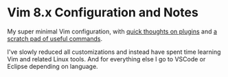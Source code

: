 # Vim 8.x Configuration and Notes
My super minimal Vim configuration, with [quick thoughts on plugins](plugins.md) and [a scratch pad of useful commands](vimnotes.md).

I've slowly reduced all customizations and instead have spent time learning Vim and related Linux tools.  And for everything else I go to VSCode or Eclipse depending on language.
